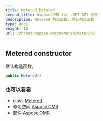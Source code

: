 ```yaml
---
title: Metered.Metered
second_title: Aspose.OMR for .NET API 参考
description: Metered 构造函数. 默认构造函数
type: docs
weight: 10
url: /zh/net/aspose.omr/metered/metered/
---
```

## Metered constructor

默认构造函数。

```csharp
public Metered()
```

### 也可以看看

* class [Metered](../)
* 命名空间 [Aspose.OMR](../../metered/)
* 部件 [Aspose.OMR](../../../)


